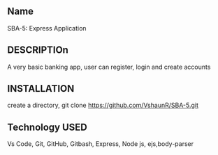 ## Name
SBA-5: Express Application
## DESCRIPTIOn
A very basic banking app, user can register, login and create accounts
## INSTALLATION
create a directory, git clone https://github.com/VshaunR/SBA-5.git
## Technology USED
Vs Code, Git, GitHub, Gitbash, Express, Node js, ejs,body-parser
